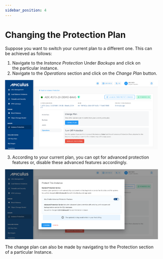 ```yaml
---
sidebar_position: 4
---
```

# Changing the Protection Plan

Suppose you want to switch your current plan to a different one. This can be achieved as follows:

1. Navigate to the _Instance Protection_ Under _Backups_ and click on the particular instance.
2. Navigate to the _Operations_ section and click on the _Change Plan_ button.

![Changing the Protection Plan](img/ChangingtheProtectionPlan1.png)

3. According to your current plan, you can opt for advanced protection features or, disable these advanced features accordingly.

![Changing the Protection Plan](img/ChangingtheProtectionPlan2.png)

The change plan can also be made by navigating to the Protection section of a particular Instance.